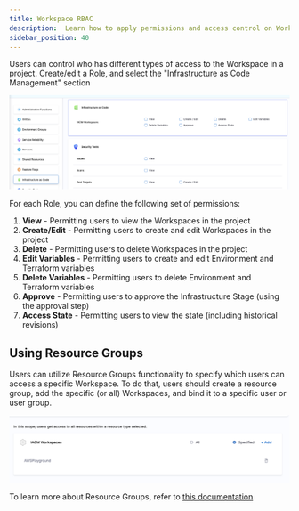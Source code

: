 ```yaml
---
title: Workspace RBAC
description:  Learn how to apply permissions and access control on Workspace 
sidebar_position: 40
---
```


Users can control who has different types of access to the Workspace in a project. Create/edit a Role, and select the "Infrastructure as Code Management" section

![Resources](./static/workspace-rbac.png)

For each Role, you can define the following set of permissions:

1. **View** - Permitting users to view the Workspaces in the project
2. **Create/Edit** - Permitting users to create and edit Workspaces in the project
3. **Delete** - Permitting users to delete Workspaces in the project
4. **Edit Variables** - Permitting users to create and edit Environment and Terraform variables
5. **Delete Variables** - Permitting users to delete Environment and Terraform variables
6. **Approve** - Permitting users to approve the Infrastructure Stage (using the approval step)
7. **Access State** - Permitting users to view the state (including historical revisions)

## Using Resource Groups
Users can utilize Resource Groups functionality to specify which users can access a specific Workspace. 
To do that, users should create a resource group, add the specific (or all) Workspaces, and bind it to a specific user or user group. 

![Resources](./static/workspace-rg.png)

To learn more about Resource Groups, refer to [this documentation](https://developer.harness.io/docs/platform/role-based-access-control/add-resource-groups/)